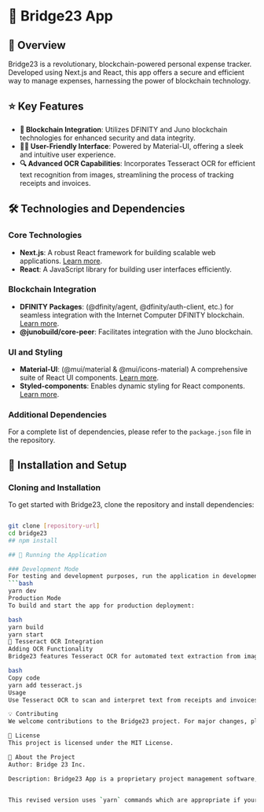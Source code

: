 # 🌉 Bridge23 App

## 📜 Overview
Bridge23 is a revolutionary, blockchain-powered personal expense tracker. Developed using Next.js and React, this app offers a secure and efficient way to manage expenses, harnessing the power of blockchain technology.

## ⭐ Key Features
- **🔗 Blockchain Integration**: Utilizes DFINITY and Juno blockchain technologies for enhanced security and data integrity.
- **👩‍💻 User-Friendly Interface**: Powered by Material-UI, offering a sleek and intuitive user experience.
- **🔍 Advanced OCR Capabilities**: Incorporates Tesseract OCR for efficient text recognition from images, streamlining the process of tracking receipts and invoices.

## 🛠 Technologies and Dependencies
### Core Technologies
- **Next.js**: A robust React framework for building scalable web applications. [Learn more](https://nextjs.org/).
- **React**: A JavaScript library for building user interfaces efficiently.

### Blockchain Integration
- **DFINITY Packages**: (@dfinity/agent, @dfinity/auth-client, etc.) for seamless integration with the Internet Computer DFINITY blockchain. [Learn more](https://dfinity.org/).
- **@junobuild/core-peer**: Facilitates integration with the Juno blockchain.

### UI and Styling
- **Material-UI**: (@mui/material & @mui/icons-material) A comprehensive suite of React UI components. [Learn more](https://mui.com/).
- **Styled-components**: Enables dynamic styling for React components. [Learn more](https://styled-components.com/).

### Additional Dependencies
For a complete list of dependencies, please refer to the `package.json` file in the repository.

## 🚀 Installation and Setup
### Cloning and Installation
To get started with Bridge23, clone the repository and install dependencies:
```bash

git clone [repository-url]
cd bridge23
## npm install

## 🚀 Running the Application

### Development Mode
For testing and development purposes, run the application in development mode:
```bash
yarn dev
Production Mode
To build and start the app for production deployment:

bash
yarn build
yarn start
🧾 Tesseract OCR Integration
Adding OCR Functionality
Bridge23 features Tesseract OCR for automated text extraction from images, aiding in efficient expense tracking. To integrate Tesseract OCR:

bash
Copy code
yarn add tesseract.js
Usage
Use Tesseract OCR to scan and interpret text from receipts and invoices, easily adding them to your expense tracker.

💡 Contributing
We welcome contributions to the Bridge23 project. For major changes, please open an issue first. Ensure you update tests as appropriate. For more details, refer to our contributing guidelines (link to guidelines).

📄 License
This project is licensed under the MIT License.

📖 About the Project
Author: Bridge 23 Inc.

Description: Bridge23 App is a proprietary project management software, designed to streamline expense tracking through advanced blockchain technology.


This revised version uses `yarn` commands which are appropriate if your project is set up with Yarn as the package manager. This Markdown content is ready to be used in your `README.md` file, ensuring consistency with your project's tooling.